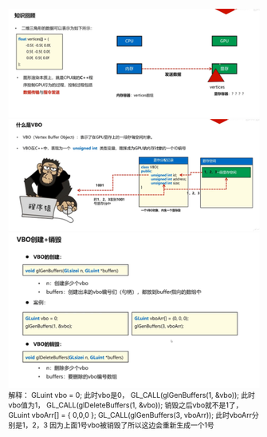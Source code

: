 ![输入图片说明](/imgs/2024-10-14/ckJoOAGeXvYbRpas.png)
![输入图片说明](/imgs/2024-10-14/BV7yPQmKIr8AtKBf.png)
![输入图片说明](/imgs/2024-10-14/oc4XWzWYxZHbeDKC.png)
解释：
GLuint vbo = 0;
此时vbo是0，
GL_CALL(glGenBuffers(1, &vbo));
此时vbo值为1，
GL_CALL(glDeleteBuffers(1, &vbo));
销毁之后vbo就不是1了，
GLuint vboArr[] = { 0,0,0 };
GL_CALL(glGenBuffers(3, vboArr));
此时vboArr分别是1，2，3
因为上面1号vbo被销毁了所以这边会重新生成一个1号

<!--stackedit_data:
eyJoaXN0b3J5IjpbLTU5MzM0ODg0OSwtMTE5MTQ0Nzg5NywtMT
UzNjM2Njk1NCw2Njk0MzEyMTksLTIwODg3NDY2MTJdfQ==
-->